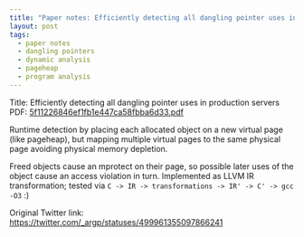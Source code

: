 ```yaml
---
title: "Paper notes: Efficiently detecting all dangling pointer uses in production servers"
layout: post
tags:
  - paper notes
  - dangling pointers
  - dynamic analysis
  - pageheap
  - program analysis
---
```

Title: Efficiently detecting all dangling pointer uses in production servers<br>
PDF: <a href="/public/5f11226846ef1fb1e447ca58fbba6d33.pdf">5f11226846ef1fb1e447ca58fbba6d33.pdf</a>

Runtime detection by placing each allocated object on a new virtual page
(like pageheap), but mapping multiple virtual pages to the same physical
page avoiding physical memory depletion.

Freed objects cause an mprotect on their page, so possible later uses of
the object cause an access violation in turn. Implemented as LLVM IR
transformation; tested via
`C -> IR -> transformations -> IR' -> C' -> gcc -O3` :)

Original Twitter link:
<a href="https://twitter.com/_argp/statuses/499961355097866241">https://twitter.com/_argp/statuses/499961355097866241</a>
